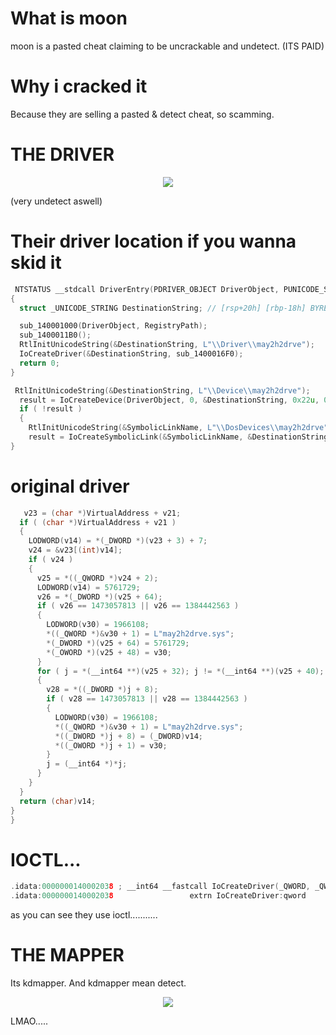 # What is moon
moon is a pasted cheat claiming to be uncrackable and undetect. (ITS PAID)
# Why i cracked it
Because they are selling a pasted & detect cheat, so scamming.

# THE DRIVER
<div align="center">
    <img src="https://cdn.discordapp.com/attachments/914987108387663953/914996533429174322/unknown.png"/>
</div>

(very undetect aswell)

# Their driver location if you wanna skid it
```cpp
 NTSTATUS __stdcall DriverEntry(PDRIVER_OBJECT DriverObject, PUNICODE_STRING RegistryPath)
{
  struct _UNICODE_STRING DestinationString; // [rsp+20h] [rbp-18h] BYREF

  sub_140001000(DriverObject, RegistryPath);
  sub_1400011B0();
  RtlInitUnicodeString(&DestinationString, L"\\Driver\\may2h2drve");
  IoCreateDriver(&DestinationString, sub_1400016F0);
  return 0;
}
```
```cpp
 RtlInitUnicodeString(&DestinationString, L"\\Device\\may2h2drve");
  result = IoCreateDevice(DriverObject, 0, &DestinationString, 0x22u, 0x100u, 0, &DeviceObject);
  if ( !result )
  {
    RtlInitUnicodeString(&SymbolicLinkName, L"\\DosDevices\\may2h2drve");
    result = IoCreateSymbolicLink(&SymbolicLinkName, &DestinationString);
}
```

# original driver
```cpp
   v23 = (char *)VirtualAddress + v21;
  if ( (char *)VirtualAddress + v21 )
  {
    LODWORD(v14) = *(_DWORD *)(v23 + 3) + 7;
    v24 = &v23[(int)v14];
    if ( v24 )
    {
      v25 = *((_QWORD *)v24 + 2);
      LODWORD(v14) = 5761729;
      v26 = *(_DWORD *)(v25 + 64);
      if ( v26 == 1473057813 || v26 == 1384442563 )
      {
        LODWORD(v30) = 1966108;
        *((_QWORD *)&v30 + 1) = L"may2h2drve.sys";
        *(_DWORD *)(v25 + 64) = 5761729;
        *(_OWORD *)(v25 + 48) = v30;
      }
      for ( j = *(__int64 **)(v25 + 32); j != *(__int64 **)(v25 + 40); LODWORD(v14) = (_DWORD)v14 + 1 )
      {
        v28 = *((_DWORD *)j + 8);
        if ( v28 == 1473057813 || v28 == 1384442563 )
        {
          LODWORD(v30) = 1966108;
          *((_QWORD *)&v30 + 1) = L"may2h2drve.sys";
          *((_DWORD *)j + 8) = (_DWORD)v14;
          *((_OWORD *)j + 1) = v30;
        }
        j = (__int64 *)*j;
      }
    }
  }
  return (char)v14;
}
}
```

# IOCTL...

```cpp
.idata:0000000140002038 ; __int64 __fastcall IoCreateDriver(_QWORD, _QWORD)
.idata:0000000140002038                 extrn IoCreateDriver:qword
```
as you can see they use ioctl...........


# THE MAPPER

Its kdmapper. And kdmapper mean detect.

<div align="center">
    <img src="https://cdn.discordapp.com/attachments/910143447569166398/914995630240325742/unknown.png"/>
</div>

LMAO.....
